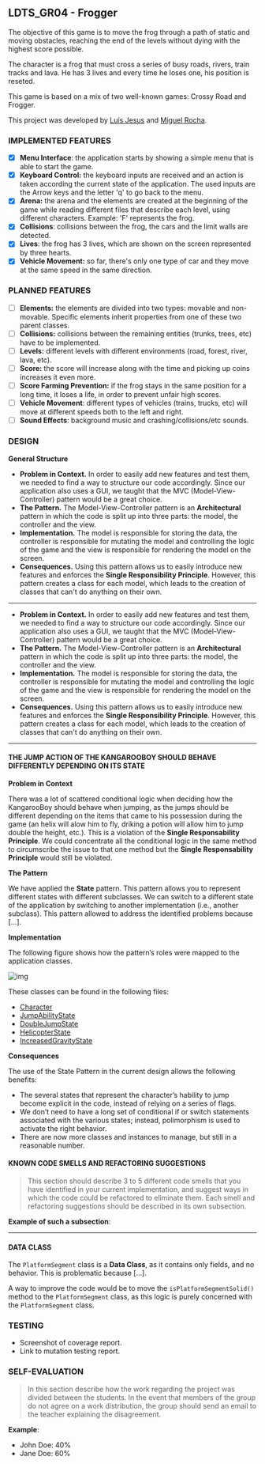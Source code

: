 ## LDTS_GR04 - Frogger

The objective of this game is to move the frog through a path of static and moving obstacles, reaching the end of
the levels without dying with the highest score possible. 

The character is a frog that must cross a series of busy roads, rivers, train tracks and lava. He has 3 lives and every time he loses one, his position is reseted.

This game is based on a mix of two well-known games: Crossy Road and Frogger.

This project was developed by [Luís Jesus](https://github.com/lfsjesus) and [Miguel Rocha](https://github.com/r00cha).

### IMPLEMENTED FEATURES

- [X] **Menu Interface**: the application starts by showing a simple menu that is able to start the game.
- [X] **Keyboard Control:** the keyboard inputs are received and an action is taken according the current state of the application. The used inputs are the Arrow keys and the letter 'q' to go back to the menu. 
- [X] **Arena:** the arena and the elements are created at the beginning of the game while reading different files that describe each level, using different characters. Example: 'F' represents the frog.
- [X] **Collisions**: collisions between the frog, the cars and the limit walls are detected.
- [X] **Lives**: the frog has 3 lives, which are shown on the screen represented by three hearts.
- [X] **Vehicle Movement:** so far, there's only one type of car and they move at the same speed in the same direction.

### PLANNED FEATURES

- [ ] **Elements:** the elements are divided into two types: movable and non-movable. Specific elements inherit properties from one of these two parent classes.
- [ ] **Collisions:** collisions between the remaining entities (trunks, trees, etc) have to be implemented.
- [ ] **Levels:** different levels with different environments (road, forest, river, lava, etc).
- [ ] **Score:** the score will increase along with the time and picking up coins increases it even more. 
- [ ] **Score Farming Prevention:** if the frog stays in the same position for a long time, it loses a life, in order to prevent unfair high scores.
- [ ] **Vehicle Movement**: different types of vehicles (trains, trucks, etc) will move at different speeds both to the left and right.
- [ ] **Sound Effects**: background music and crashing/collisions/etc sounds.
 
### DESIGN

**General Structure**

- **Problem in Context.**  In order to easily add new features and test them, we needed to find a way to structure our code accordingly. Since our application also uses a GUI, we taught that the MVC (Model-View-Controller) pattern would be a great choice.
- **The Pattern.** The Model-View-Controller pattern is an **Architectural** pattern in which the code is split up into three parts: the model, the controller and the view.
- **Implementation.**  The model is responsible for storing the data, the controller is responsible for mutating the model and controlling the logic of the game and the view is responsible for rendering the model on the screen.
- **Consequences.** Using this pattern allows us to easily introduce new features and enforces the **Single Responsibility Principle**. However, this pattern creates a class for each model, which leads to the creation of classes that can't do anything on their own.

------

- **Problem in Context.**  In order to easily add new features and test them, we needed to find a way to structure our code accordingly. Since our application also uses a GUI, we taught that the MVC (Model-View-Controller) pattern would be a great choice.
- **The Pattern.** The Model-View-Controller pattern is an **Architectural** pattern in which the code is split up into three parts: the model, the controller and the view.
- **Implementation.**  The model is responsible for storing the data, the controller is responsible for mutating the model and controlling the logic of the game and the view is responsible for rendering the model on the screen.
- **Consequences.** Using this pattern allows us to easily introduce new features and enforces the **Single Responsibility Principle**. However, this pattern creates a class for each model, which leads to the creation of classes that can't do anything on their own.

------

#### THE JUMP ACTION OF THE KANGAROOBOY SHOULD BEHAVE DIFFERENTLY DEPENDING ON ITS STATE

**Problem in Context**

There was a lot of scattered conditional logic when deciding how the KangarooBoy should behave when jumping, as the jumps should be different depending on the items that came to his possession during the game (an helix will alow him to fly, driking a potion will allow him to jump double the height, etc.). This is a violation of the **Single Responsability Principle**. We could concentrate all the conditional logic in the same method to circumscribe the issue to that one method but the **Single Responsability Principle** would still be violated.

**The Pattern**

We have applied the **State** pattern. This pattern allows you to represent different states with different subclasses. We can switch to a different state of the application by switching to another implementation (i.e., another subclass). This pattern allowed to address the identified problems because […].

**Implementation**

The following figure shows how the pattern’s roles were mapped to the application classes.

![img](https://www.fe.up.pt/~arestivo/page/img/examples/lpoo/state.svg)

These classes can be found in the following files:

- [Character](https://web.fe.up.pt/~arestivo/page/courses/2021/lpoo/template/src/main/java/Character.java)
- [JumpAbilityState](https://web.fe.up.pt/~arestivo/page/courses/2021/lpoo/template/src/main/java/JumpAbilityState.java)
- [DoubleJumpState](https://web.fe.up.pt/~arestivo/page/courses/2021/lpoo/template/src/main/java/DoubleJumpState.java)
- [HelicopterState](https://web.fe.up.pt/~arestivo/page/courses/2021/lpoo/template/src/main/java/HelicopterState.java)
- [IncreasedGravityState](https://web.fe.up.pt/~arestivo/page/courses/2021/lpoo/template/src/main/java/IncreasedGravityState.java)

**Consequences**

The use of the State Pattern in the current design allows the following benefits:

- The several states that represent the character’s hability to jump become explicit in the code, instead of relying on a series of flags.
- We don’t need to have a long set of conditional if or switch statements associated with the various states; instead, polimorphism is used to activate the right behavior.
- There are now more classes and instances to manage, but still in a reasonable number.

#### KNOWN CODE SMELLS AND REFACTORING SUGGESTIONS

> This section should describe 3 to 5 different code smells that you have identified in your current implementation, and suggest ways in which the code could be refactored to eliminate them. Each smell and refactoring suggestions should be described in its own subsection.

**Example of such a subsection**:

------

#### DATA CLASS

The `PlatformSegment` class is a **Data Class**, as it contains only fields, and no behavior. This is problematic because […].

A way to improve the code would be to move the `isPlatformSegmentSolid()` method to the `PlatformSegment` class, as this logic is purely concerned with the `PlatformSegment` class.

### TESTING

- Screenshot of coverage report.
- Link to mutation testing report.

### SELF-EVALUATION

> In this section describe how the work regarding the project was divided between the students. In the event that members of the group do not agree on a work distribution, the group should send an email to the teacher explaining the disagreement.

**Example**:

- John Doe: 40%
- Jane Doe: 60%